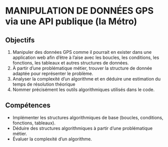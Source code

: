 # MANIPULATION DE DONNÉES GPS via une API publique (la Métro)

## Objectifs
1. Manipuler des données GPS comme il pourrait en exister dans une application web afin d’être à l’aise avec les boucles, les conditions, les fonctions, les tableaux et autres structures de données.
2. À partir d’une problématique métier, trouver la structure de donnée adaptée pour représenter le problème.
3. Analyser la complexité d’un algorithme et en déduire une estimation du temps de résolution théorique
4. Nommer précisément les outils algorithmiques utilisés dans le code.

## Compétences
+ Implémenter les structures algorithmiques de base (boucles, conditions, fonctions, tableaux).
+ Déduire des structures algorithmiques à partir d’une problématique métier.
+ Évaluer la complexité d’un algorithme.
